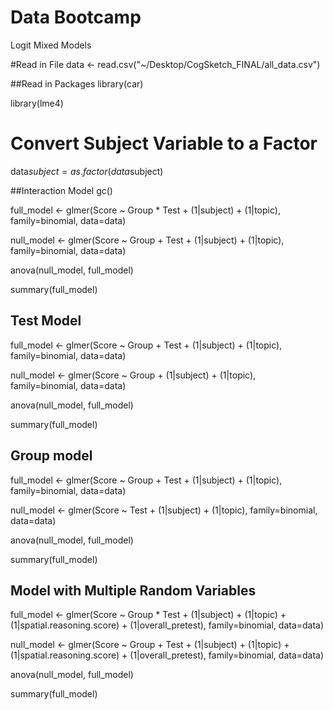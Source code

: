 Data Bootcamp
============

Logit Mixed Models

#Read in File
data <- read.csv("~/Desktop/CogSketch_FINAL/all_data.csv")


##Read in Packages
library(car)

library(lme4)

# Convert Subject Variable to a Factor
data$subject=as.factor(data$subject)


##Interaction Model 
  gc()
  
  full_model <- glmer(Score ~ Group * Test + (1|subject) + (1|topic), family=binomial, data=data)
  
  null_model <- glmer(Score ~ Group + Test + (1|subject) + (1|topic), family=binomial, data=data)
  
  anova(null_model, full_model)
  
  summary(full_model)


## Test Model 
full_model <- glmer(Score ~ Group + Test + (1|subject) + (1|topic), family=binomial, data=data)

null_model <- glmer(Score ~ Group        + (1|subject) + (1|topic), family=binomial, data=data)

anova(null_model, full_model)

summary(full_model)


## Group model 
full_model <- glmer(Score ~ Group + Test + (1|subject) + (1|topic), family=binomial, data=data)

null_model <- glmer(Score ~         Test + (1|subject) + (1|topic), family=binomial, data=data)

anova(null_model, full_model)

summary(full_model)


## Model with Multiple Random Variables
full_model <- glmer(Score ~ Group * Test + (1|subject) + (1|topic) + (1|spatial.reasoning.score) + (1|overall_pretest), family=binomial, data=data)

null_model <- glmer(Score ~ Group + Test + (1|subject) + (1|topic) + (1|spatial.reasoning.score) + (1|overall_pretest), family=binomial, data=data)

anova(null_model, full_model)

summary(full_model)
